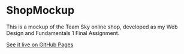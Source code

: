 # ShopMockup
This is a mockup of the Team Sky online shop, developed as my Web Design and Fundamentals 1 Final Assignment.

[See it live on GitHub Pages](https://zacosta1.github.io/ShopMockup/)
